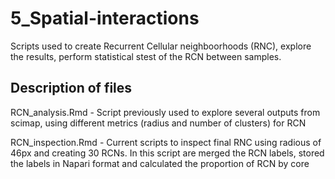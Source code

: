 # 5_Spatial-interactions


Scripts used to create Recurrent Cellular neighboorhoods (RNC), explore the results, perform statistical stest of the RCN between samples.

## Description of files

RCN_analysis.Rmd  - Script previously used to explore several outputs from scimap, using different metrics (radius and number of clusters) for RCN

RCN_inspection.Rmd  - Current scripts to inspect final RNC using radious of 46px and creating 30 RCNs. In this script are merged the RCN labels,  stored the labels in Napari format and calculated the proportion of RCN by core
